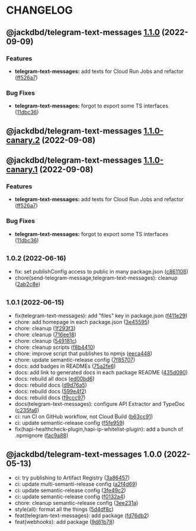 # CHANGELOG

## @jackdbd/telegram-text-messages [1.1.0](https://github.com/jackdbd/calderone/compare/@jackdbd/telegram-text-messages@1.0.2...@jackdbd/telegram-text-messages@1.1.0) (2022-09-09)


### Features

* **telegram-text-messages:** add texts for Cloud Run Jobs and refactor ([ff526a7](https://github.com/jackdbd/calderone/commit/ff526a7f6b64b06bc046f993cbd8b4ee79b40fbd))


### Bug Fixes

* **telegram-text-messages:** forgot to export some TS interfaces ([11dbc36](https://github.com/jackdbd/calderone/commit/11dbc36a317085c43c65ef863e1ea1a3a8a89068))

## @jackdbd/telegram-text-messages [1.1.0-canary.2](https://github.com/jackdbd/calderone/compare/@jackdbd/telegram-text-messages@1.1.0-canary.1...@jackdbd/telegram-text-messages@1.1.0-canary.2) (2022-09-08)

## @jackdbd/telegram-text-messages [1.1.0-canary.1](https://github.com/jackdbd/calderone/compare/@jackdbd/telegram-text-messages@1.0.2...@jackdbd/telegram-text-messages@1.1.0-canary.1) (2022-09-08)


### Features

* **telegram-text-messages:** add texts for Cloud Run Jobs and refactor ([ff526a7](https://github.com/jackdbd/calderone/commit/ff526a7f6b64b06bc046f993cbd8b4ee79b40fbd))


### Bug Fixes

* **telegram-text-messages:** forgot to export some TS interfaces ([11dbc36](https://github.com/jackdbd/calderone/commit/11dbc36a317085c43c65ef863e1ea1a3a8a89068))

## <small>1.0.2 (2022-06-16)</small>

* fix: set publishConfig access to public in many package.json ([c861108](https://github.com/jackdbd/calderone/commit/c861108))
* chore(send-telegram-message,telegram-text-messages): cleanup ([2ab2c8e](https://github.com/jackdbd/calderone/commit/2ab2c8e))

## <small>1.0.1 (2022-06-15)</small>

* fix(telegram-text-messages): add "files" key in package.json ([f411e29](https://github.com/jackdbd/calderone/commit/f411e29))
* chore: add homepage in each package.json ([3e45595](https://github.com/jackdbd/calderone/commit/3e45595))
* chore: cleanup ([1f293f3](https://github.com/jackdbd/calderone/commit/1f293f3))
* chore: cleanup ([716ee18](https://github.com/jackdbd/calderone/commit/716ee18))
* chore: cleanup ([549181c](https://github.com/jackdbd/calderone/commit/549181c))
* chore: cleanup scripts ([f8b4410](https://github.com/jackdbd/calderone/commit/f8b4410))
* chore: improve script that publishes to npmjs ([eeca448](https://github.com/jackdbd/calderone/commit/eeca448))
* chore: update semantic-release config ([7f85707](https://github.com/jackdbd/calderone/commit/7f85707))
* docs: add badges in READMEs ([75a2fe6](https://github.com/jackdbd/calderone/commit/75a2fe6))
* docs: add link to generated docs in each package README ([435d090](https://github.com/jackdbd/calderone/commit/435d090))
* docs: rebuild all docs ([ed00bd6](https://github.com/jackdbd/calderone/commit/ed00bd6))
* docs: rebuild docs ([d9d76a5](https://github.com/jackdbd/calderone/commit/d9d76a5))
* docs: rebuild docs ([599e4f2](https://github.com/jackdbd/calderone/commit/599e4f2))
* docs: rebuild docs ([f9ccc97](https://github.com/jackdbd/calderone/commit/f9ccc97))
* docs(telegram-text-messages): configure API Extractor and TypeDoc ([c235fa6](https://github.com/jackdbd/calderone/commit/c235fa6))
* ci: run CI on GitHub workflow, not Cloud Build ([b63cc91](https://github.com/jackdbd/calderone/commit/b63cc91))
* ci: update semantic-release config ([f5fe959](https://github.com/jackdbd/calderone/commit/f5fe959))
* fix(hapi-healthcheck-plugin,hapi-ip-whitelist-plugin): add a bunch of .npmignore ([fac9a88](https://github.com/jackdbd/calderone/commit/fac9a88))

## @jackdbd/telegram-text-messages 1.0.0 (2022-05-13)

* ci: try publishing to Artifact Registry ([3a86457](https://github.com/jackdbd/calderone/commit/3a86457))
* ci: update multi-semanti-release config ([a2f4d69](https://github.com/jackdbd/calderone/commit/a2f4d69))
* ci: update semantic-release config ([3fe49c2](https://github.com/jackdbd/calderone/commit/3fe49c2))
* ci: update semantic-release config ([f0132a4](https://github.com/jackdbd/calderone/commit/f0132a4))
* chore: cleanup semantic-release config ([3ee231a](https://github.com/jackdbd/calderone/commit/3ee231a))
* style(all): format all the things ([5d4df8c](https://github.com/jackdbd/calderone/commit/5d4df8c))
* feat(telegram-text-messages): add package ([fd76db2](https://github.com/jackdbd/calderone/commit/fd76db2))
* feat(webhooks): add package ([9d61b78](https://github.com/jackdbd/calderone/commit/9d61b78))
